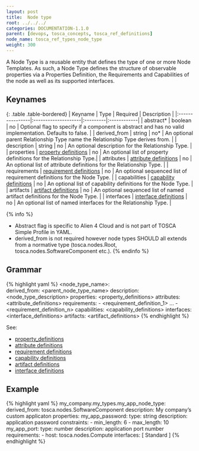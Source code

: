 ```yaml
---
layout: post
title:  Node type
root: ../../../
categories: DOCUMENTATION-1.1.0
parent: [devops, tosca_concepts, tosca_ref_definitions]
node_name: tosca_ref_types_node_type
weight: 300
---
```


A Node Type is a reusable entity that defines the type of one or more Node Templates. As such, a Node Type defines the structure of observable properties via a Properties Definition, the Requirements and Capabilities of the node as well as its supported interfaces.

## Keynames

{: .table .table-bordered}
| Keyname         | Type                | Required | Description |
|:----------------|:--------------------|:---------|:------------|
| abstract*     | boolean | no | Optional flag to specify if a component is abstract and has no valid implementation. Defaults to false. |
| derived_from | string | no* | An optional parent Relationship Type name the Relationship Type derives from. |
| description | string | no | An optional description for the Relationship Type. |
| properties | [property definitions](#/documentation/devops_guide/tosca_grammar/property_definition.html) | no | An optional list of property definitions for the Relationship Type.|
| attributes | [attribute definitions](#/documentation/devops_guide/tosca_grammar/attribute_definition.html) | no | An optional list of attribute definitions for the Relationship Type. |
| requirements | [requirement definitions](#/documentation/devops_guide/tosca_grammar/requirement_definition.html) | no | An optional sequenced list of requirement definitions for the Node Type. |
| capabilities | [capability definitions](#/documentation/devops_guide/tosca_grammar/capability_definition.html) | no | An optional list of capability definitions for the Node Type. |
| artifacts | [artifact definitions](#/documentation/devops_guide/tosca_grammar/artifact_definition.html) | no | An optional sequenced list of named artifact definitions for the Node Type. |
| interfaces | [interface definitions](#/documentation/devops_guide/tosca_grammar/interface_definition.html) | no | An optional list of named interfaces for the Relationship Type. |

{% info %}
 - Abstract flag is specific to Alien 4 Cloud and is not part of TOSCA Simple Profile in YAML.
 - derived_from is not required however node types SHOULD all extends from a normative type (tosca.nodes.Root, tosca.nodes.SoftwareComponent etc.).
{% endinfo %}

## Grammar

{% highlight yaml %}
<node_type_name>:  
  derived_from: <parent_node_type_name>
  description: <node_type_description>
  properties:
    <property_definitions>
  attributes:
    <attribute_definitions>
  requirements:
    - <requirement_definition_1>
    ...
    - <requirement_definition_n>
  capabilities:
    <capability_definitions>
  interfaces:
    <interface_definitions>
  artifacts:
    <artifact_definitions>
{% endhighlight %}

See:

- [property_definitions](#/documentation/devops_guide/tosca_grammar/property_definition.html)
- [attribute definitions](#/documentation/devops_guide/tosca_grammar/attribute_definition.md)
- [requirement definitions](#/documentation/devops_guide/tosca_grammar/requirement_definition.html)
- [capability definitions](#/documentation/devops_guide/tosca_grammar/capability_definition.html)
- [artifact definitions](#/documentation/devops_guide/tosca_grammar/artifact_definition.html)
- [interface definitions](#/documentation/devops_guide/tosca_grammar/interface_definition.md)

## Example

{% highlight yaml %}
my_company.my_types.my_app_node_type:
  derived_from: tosca.nodes.SoftwareComponent
  description: My company’s custom applicaton
  properties:
    my_app_password:
      type: string
      description: application password
      constraints:
      - min_length: 6
      - max_length: 10
  my_app_port:
    type: number
    description: application port number
  requirements:
    - host: tosca.nodes.Compute
  interfaces: [ Standard ]
{% endhighlight %}
